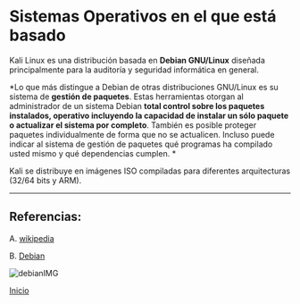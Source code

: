 # Sistemas Operativos en el que está basado
Kali Linux es una distribución basada en **Debian GNU/Linux** diseñada principalmente para la auditoría y seguridad informática en general.
 
*Lo que más distingue a Debian de otras distribuciones GNU/Linux es su sistema de **gestión de paquetes**. Estas herramientas otorgan al administrador de un sistema Debian **total control sobre los paquetes instalados, operativo incluyendo la capacidad de instalar un sólo paquete o actualizar el sistema por completo**. También es posible proteger paquetes individualmente de forma que no se actualicen. Incluso puede indicar al sistema de gestión de paquetes qué programas ha compilado usted mismo y qué dependencias cumplen. *


Kali se distribuye en imágenes ISO compiladas para diferentes arquitecturas (32/64 bits y ARM). 

----------------------------------------

## Referencias:
A. [wikipedia](https://es.wikipedia.org/wiki/Kali_Linux)

B. [Debian](https://www.debian.org/releases/stretch/mips/ch01s03.html.es)


![debianIMG](https://www.muycomputer.com/wp-content/uploads/2018/03/Debian_MicrosoftStore.jpg)

[Inicio](https://github.com/estebancr1993/kali-linux/blob/master/README.md)
